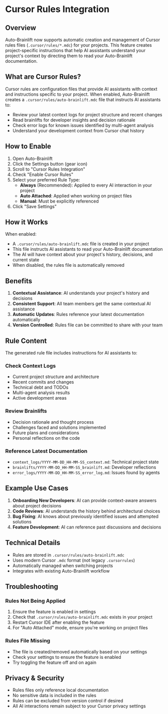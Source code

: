 # Cursor Rules Integration

## Overview

Auto-Brainlift now supports automatic creation and management of Cursor rules files (`.cursor/rules/*.mdc`) for your projects. This feature creates project-specific instructions that help AI assistants understand your project's context by directing them to read your Auto-Brainlift documentation.

## What are Cursor Rules?

Cursor rules are configuration files that provide AI assistants with context and instructions specific to your project. When enabled, Auto-Brainlift creates a `.cursor/rules/auto-brainlift.mdc` file that instructs AI assistants to:

- Review your latest context logs for project structure and recent changes
- Read brainlifts for developer insights and decision rationale
- Check error logs for known issues identified by multi-agent analysis
- Understand your development context from Cursor chat history

## How to Enable

1. Open Auto-Brainlift
2. Click the Settings button (gear icon)
3. Scroll to "Cursor Rules Integration"
4. Check "Enable Cursor Rules"
5. Select your preferred Rule Type:
   - **Always** (Recommended): Applied to every AI interaction in your project
   - **Auto Attached**: Applied when working on project files
   - **Manual**: Must be explicitly referenced
6. Click "Save Settings"

## How it Works

When enabled:
- A `.cursor/rules/auto-brainlift.mdc` file is created in your project
- This file instructs AI assistants to read your Auto-Brainlift documentation
- The AI will have context about your project's history, decisions, and current state
- When disabled, the rules file is automatically removed

## Benefits

1. **Contextual Assistance**: AI understands your project's history and decisions
2. **Consistent Support**: All team members get the same contextual AI assistance
3. **Automatic Updates**: Rules reference your latest documentation automatically
4. **Version Controlled**: Rules file can be committed to share with your team

## Rule Content

The generated rule file includes instructions for AI assistants to:

### Check Context Logs
- Current project structure and architecture
- Recent commits and changes
- Technical debt and TODOs
- Multi-agent analysis results
- Active development areas

### Review Brainlifts
- Decision rationale and thought process
- Challenges faced and solutions implemented
- Future plans and considerations
- Personal reflections on the code

### Reference Latest Documentation
- `context_logs/YYYY-MM-DD_HH-MM-SS_context.md`: Technical project state
- `brainlifts/YYYY-MM-DD_HH-MM-SS_brainlift.md`: Developer reflections
- `error_logs/YYYY-MM-DD_HH-MM-SS_error_log.md`: Issues found by agents

## Example Use Cases

1. **Onboarding New Developers**: AI can provide context-aware answers about project decisions
2. **Code Reviews**: AI understands the history behind architectural choices
3. **Bug Fixing**: AI knows about previously identified issues and attempted solutions
4. **Feature Development**: AI can reference past discussions and decisions

## Technical Details

- Rules are stored in `.cursor/rules/auto-brainlift.mdc`
- Uses modern Cursor `.mdc` format (not legacy `.cursorrules`)
- Automatically managed when switching projects
- Integrates with existing Auto-Brainlift workflow

## Troubleshooting

### Rules Not Being Applied
1. Ensure the feature is enabled in settings
2. Check that `.cursor/rules/auto-brainlift.mdc` exists in your project
3. Restart Cursor IDE after enabling the feature
4. For "Auto Attached" mode, ensure you're working on project files

### Rules File Missing
- The file is created/removed automatically based on your settings
- Check your settings to ensure the feature is enabled
- Try toggling the feature off and on again

## Privacy & Security

- Rules files only reference local documentation
- No sensitive data is included in the rules
- Rules can be excluded from version control if desired
- All AI interactions remain subject to your Cursor privacy settings 